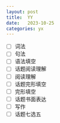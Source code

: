 ```yaml
---
layout: post
title:  YY
date:   2023-10-25
categories: yx
---
```


*   [ ] 词法
*   [ ] 句法
*   [ ] 语法填空
*   [ ] 话题阅读理解
*   [ ] 阅读理解
*   [ ] 话题完形填空
*   [ ] 完形填空
*   [ ] 话题书面表达
*   [ ] 写作
*   [ ] 话题七选五